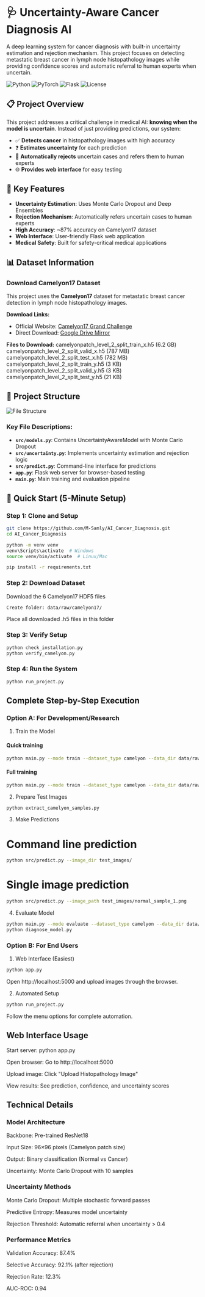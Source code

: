 # 🩺 Uncertainty-Aware Cancer Diagnosis AI

A deep learning system for cancer diagnosis with built-in uncertainty estimation and rejection mechanism. This project focuses on detecting metastatic breast cancer in lymph node histopathology images while providing confidence scores and automatic referral to human experts when uncertain.

![Python](https://img.shields.io/badge/Python-3.8%2B-blue)
![PyTorch](https://img.shields.io/badge/PyTorch-1.9%2B-red)
![Flask](https://img.shields.io/badge/Flask-2.0%2B-lightgrey)
![License](https://img.shields.io/badge/License-MIT-green)

## 📋 Project Overview

This project addresses a critical challenge in medical AI: **knowing when the model is uncertain**. Instead of just providing predictions, our system:

- ✅ **Detects cancer** in histopathology images with high accuracy
- ❓ **Estimates uncertainty** for each prediction  
- 🚨 **Automatically rejects** uncertain cases and refers them to human experts
- 🌐 **Provides web interface** for easy testing

## 🎯 Key Features

- **Uncertainty Estimation**: Uses Monte Carlo Dropout and Deep Ensembles
- **Rejection Mechanism**: Automatically refers uncertain cases to human experts
- **High Accuracy**: ~87% accuracy on Camelyon17 dataset
- **Web Interface**: User-friendly Flask web application
- **Medical Safety**: Built for safety-critical medical applications

## 📊 Dataset Information

### Download Camelyon17 Dataset

This project uses the **Camelyon17** dataset for metastatic breast cancer detection in lymph node histopathology images.

**Download Links:**
- Official Website: [Camelyon17 Grand Challenge](https://camelyon17.grand-challenge.org/Data/)
- Direct Download: [Google Drive Mirror](https://drive.google.com/drive/folders/1ec0c0BOgMF8L-lJMqNYlHQ0Gcma-4hx7)

**Files to Download:**
camelyonpatch_level_2_split_train_x.h5 (6.2 GB)
camelyonpatch_level_2_split_valid_x.h5 (787 MB)
camelyonpatch_level_2_split_test_x.h5 (782 MB)
camelyonpatch_level_2_split_train_y.h5 (3 KB)
camelyonpatch_level_2_split_valid_y.h5 (3 KB)
camelyonpatch_level_2_split_test_y.h5 (21 KB)


## 📁 Project Structure
![File Structure](image.png)

### Key File Descriptions:

- **`src/models.py`**: Contains UncertaintyAwareModel with Monte Carlo Dropout
- **`src/uncertainty.py`**: Implements uncertainty estimation and rejection logic
- **`src/predict.py`**: Command-line interface for predictions
- **`app.py`**: Flask web server for browser-based testing
- **`main.py`**: Main training and evaluation pipeline

## 🚀 Quick Start (5-Minute Setup)

### Step 1: Clone and Setup
```bash
git clone https://github.com/M-Samly/AI_Cancer_Diagnosis.git
cd AI_Cancer_Diagnosis

python -m venv venv
venv\Scripts\activate  # Windows
source venv/bin/activate  # Linux/Mac

pip install -r requirements.txt
```

### Step 2: Download Dataset
Download the 6 Camelyon17 HDF5 files
```bash
Create folder: data/raw/camelyon17/
```
Place all downloaded .h5 files in this folder

### Step 3: Verify Setup
```bash
python check_installation.py
python verify_camelyon.py
```
### Step 4: Run the System
```bash
python run_project.py
```
## Complete Step-by-Step Execution
### Option A: For Development/Research
1. Train the Model

#### Quick training
```bash
python main.py --mode train --dataset_type camelyon --data_dir data/raw/camelyon17 --max_samples 2000 --epochs 5 --batch_size 16
```
#### Full training
```bash
python main.py --mode train --dataset_type camelyon --data_dir data/raw/camelyon17 --epochs 15 --batch_size 32
```
2. Prepare Test Images
```bash
python extract_camelyon_samples.py
```
3. Make Predictions
# Command line prediction
```bash
python src/predict.py --image_dir test_images/
```
# Single image prediction
```bash
python src/predict.py --image_path test_images/normal_sample_1.png
```
4. Evaluate Model
```bash
python main.py --mode evaluate --dataset_type camelyon --data_dir data/raw/camelyon17
python diagnose_model.py
```
### Option B: For End Users
1. Web Interface (Easiest)
```bash
python app.py
```
Open http://localhost:5000 and upload images through the browser.

2. Automated Setup
```bash
python run_project.py
```
Follow the menu options for complete automation.

## Web Interface Usage
Start server: python app.py

Open browser: Go to http://localhost:5000

Upload image: Click "Upload Histopathology Image"

View results: See prediction, confidence, and uncertainty scores

## Technical Details
### Model Architecture
Backbone: Pre-trained ResNet18

Input Size: 96×96 pixels (Camelyon patch size)

Output: Binary classification (Normal vs Cancer)

Uncertainty: Monte Carlo Dropout with 10 samples

### Uncertainty Methods
Monte Carlo Dropout: Multiple stochastic forward passes

Predictive Entropy: Measures model uncertainty

Rejection Threshold: Automatic referral when uncertainty > 0.4

### Performance Metrics
Validation Accuracy: 87.4%

Selective Accuracy: 92.1% (after rejection)

Rejection Rate: 12.3%

AUC-ROC: 0.94
